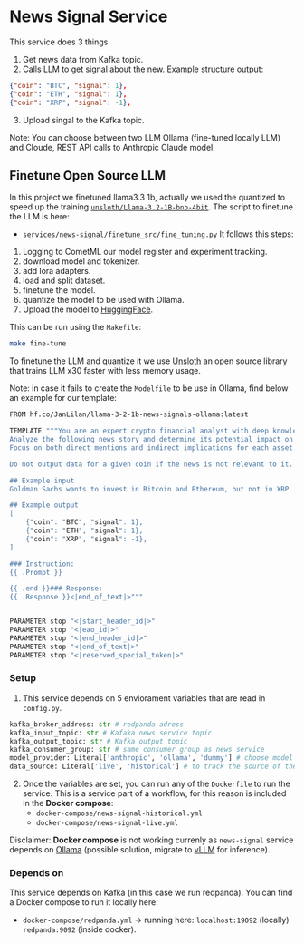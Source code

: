 # News Signal Service

This service does 3 things
1. Get news data from Kafka topic.
2. Calls LLM to get signal about the new. Example structure output:
```json
{"coin": "BTC", "signal": 1},
{"coin": "ETH", "signal": 1},
{"coin": "XRP", "signal": -1},
```
3. Upload singal to the Kafka topic.

Note: You can choose between two LLM Ollama (fine-tuned locally LLM) and Cloude, REST API calls to Anthropic Claude model.


## Finetune Open Source LLM

In this project we finetuned llama3.3 1b, actually we used the quantized to speed up the training [`unsloth/Llama-3.2-1B-bnb-4bit`](https://huggingface.co/unsloth/Llama-3.2-1B-bnb-4bit). The script to finetune the LLM is here:
- `services/news-signal/finetune_src/fine_tuning.py`
It follows this steps:
1. Logging to CometML our model register and experiment tracking.
1. download model and tokenizer.
1. add lora adapters.
1. load and split dataset.
1. finetune the model.
1. quantize the model to be used with Ollama.
1. Upload the model to [HuggingFace](https://huggingface.co).

This can be run using the `Makefile`:
```bash
make fine-tune
```

To finetune the LLM and quantize it we use [Unsloth](https://unsloth.ai) an open source library that trains LLM x30 faster with less memory usage.

Note: in case it fails to create the `Modelfile` to be use in Ollama, find below an example for our template:

```bash
FROM hf.co/JanLilan/llama-3-2-1b-news-signals-ollama:latest

TEMPLATE """You are an expert crypto financial analyst with deep knowledge of market dynamics and sentiment analysis.
Analyze the following news story and determine its potential impact on crypto asset prices.
Focus on both direct mentions and indirect implications for each asset.

Do not output data for a given coin if the news is not relevant to it.

## Example input
Goldman Sachs wants to invest in Bitcoin and Ethereum, but not in XRP

## Example output
[
    {"coin": "BTC", "signal": 1},
    {"coin": "ETH", "signal": 1},
    {"coin": "XRP", "signal": -1},
]

### Instruction:
{{ .Prompt }}

{{ .end }}### Response:
{{ .Response }}<|end_of_text|>"""


PARAMETER stop "<|start_header_id|>"
PARAMETER stop "<|eao_id|>"
PARAMETER stop "<|end_header_id|>"
PARAMETER stop "<|end_of_text|>"
PARAMETER stop "<|reserved_special_token|>"
```

### Setup

1. This service depends on 5 enviorament variables that are read in `config.py`.

```python
kafka_broker_address: str # redpanda adress
kafka_input_topic: str # Kafaka news service topic
kafka_output_topic: str # Kafka output topic
kafka_consumer_group: str # same consumer group as news service
model_provider: Literal['anthropic', 'ollama', 'dummy'] # choose model to run
data_source: Literal['live', 'historical'] # to track the source of the news
```

2. Once the variables are set, you can run any of the `Dockerfile` to run the service. This is a service part of a workflow, for this reason is included in the **Docker compose**:
    - `docker-compose/news-signal-historical.yml`
    - `docker-compose/news-signal-live.yml`

Disclaimer: **Docker compose** is not working currenly as `news-signal` service depends on [Ollama](https://ollama.com) (possible solution, migrate to [vLLM](https://docs.vllm.ai/en/latest/) for inference).

### Depends on

This service depends on Kafka (in this case we run redpanda). You can find a Docker compose to run it locally here: 
- `docker-compose/redpanda.yml` -> running here: `localhost:19092` (locally) `redpanda:9092` (inside docker).

